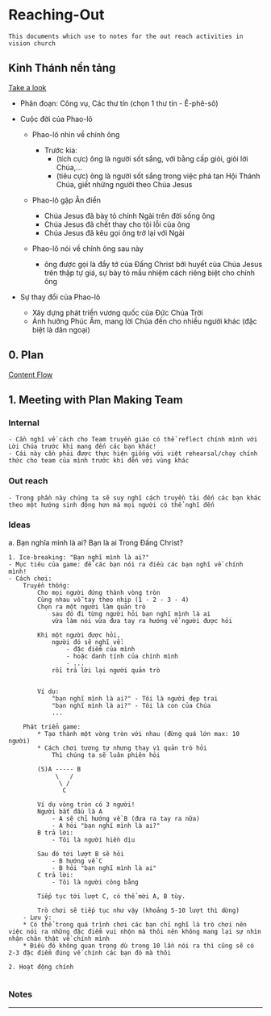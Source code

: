 # Reaching-Out

```docx
This documents which use to notes for the out reach activities in vision church
```

## Kinh Thánh nền tảng

[Take a look](_foundamental.html)

* Phân đoạn: Công vụ, Các thư tín (chọn 1 thư tín - Ê-phê-sô)

* Cuộc đời của Phao-lô
  * Phao-lô nhìn về chính ông
    * Trước kia:
      * (tích cực) ông là người sốt sắng, với bằng cấp giỏi, giỏi lời Chúa,...
      * (tiêu cực) ông là người sốt sắng trong việc phá tan Hội Thánh Chúa, giết những người theo Chúa Jesus

  * Phao-lô gặp Ân điển
    * Chúa Jesus đã bày tỏ chính Ngài trên đời sống ông
    * Chúa Jesus đã chết thay cho tội lỗi của ông
    * Chúa Jesus đã kêu gọi ông trở lại với Ngài

  * Phao-lô nói về chính ông sau này
    * ông được gọi là đầy tớ của Đấng Christ bởi huyết của Chúa Jesus trên thập tự giá, sự bày tỏ mầu nhiệm cách riêng biệt cho chính ông

* Sự thay đổi của Phao-lô
  * Xây dựng phát triển vương quốc của Đức Chúa Trời
  * Ảnh hưởng Phúc Âm, mang lời Chúa đến cho nhiều người khác (đặc biệt là dân ngoại)

## 0. Plan

[Content Flow](./assets/outreach_thoughts.pdf)

## 1. Meeting with Plan Making Team

### Internal

```text
- Cần nghĩ về cách cho Team truyền giáo có thể reflect chính mình với Lời Chúa trước khi mang đến các bạn khác!
- Cái này cần phải được thực hiện giống với việt rehearsal/chạy chính thức cho team của mình trước khi đến với vùng khác
```

### Out reach

```text
- Trong phần này chúng ta sẽ suy nghĩ cách truyền tải đến các bạn khác theo một hướng sinh động hơn mà mọi người có thể nghĩ đến
```

### Ideas

a. Bạn nghĩa mình là ai? Bạn là ai Trong Đấng Christ?

```text
1. Ice-breaking: "Bạn nghĩ mình là ai?"
- Mục tiêu của game: để các bạn nói ra điều các bạn nghĩ về chính mình!
- Cách chơi:
    Truyền thống:
        Cho mọi người đứng thành vòng tròn
        Cùng nhau vỗ tay theo nhịp (1 - 2 - 3 - 4)
        Chọn ra một người làm quản trò
            sau đó đi từng người hỏi bạn nghĩ mình là ai
            vừa làm nói vừa đưa tay ra hướng về người được hỏi

        Khi một người được hỏi,
            người đó sẽ nghĩ về:
                - đặc điểm của mình
                - hoặc danh tính của chính mình
                - ...
            rồi trả lời lại người quản trò


        Ví dụ:
            "bạn nghĩ mình là ai?" - Tôi là người đẹp trai
            "bạn nghĩ mình là ai?" - Tôi là con của Chúa
            ...

    Phát triển game:
        * Tạo thành một vòng tròn với nhau (đừng quá lớn max: 10 người)
        * Cách chơi tương tự nhưng thay vì quản trò hỏi
            Thì chúng ta sẽ luân phiên hỏi

        (S)A ----- B
             \   /
              \ /
               C

        Ví dụ vòng tròn có 3 người!
        Người bắt đầu là A
            - A sẽ chỉ hướng về B (đưa ra tay ra nữa)
            - A hỏi "bạn nghĩ mình là ai?"
        B trả lời:
            - Tôi là người hiền dịu

        Sau đó tới lượt B sẽ hỏi
            - B hướng về C
            - B hỏi "bạn nghĩ mình là ai"
        C trả lời:
            - Tôi là người công bằng

        Tiếp tục tới lượt C, có thể mời A, B tùy.

        Trò chơi sẽ tiếp tục như vậy (khoảng 5-10 lượt thì dừng)
    - Lưu ý:
    * Có thể trong quá trình chơi các bạn chỉ nghĩ là trò chơi nên việc nói ra những đặc điểm vui nhộn mà thôi nên không mang lại sự nhìn nhận chân thật về chính mình
    * Điều đó không quan trọng dù trong 10 lần nói ra thì cũng sẽ có 2-3 đặc điểm đúng về chính các bạn đó mà thôi

2. Hoạt động chính


```

### Notes

---
